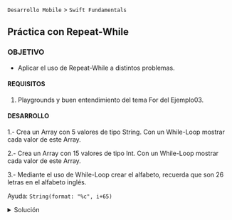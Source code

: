  

`Desarrollo Mobile` > `Swift Fundamentals`

	
## Práctica con Repeat-While 

### OBJETIVO 

- Aplicar el uso de Repeat-While a distintos problemas.

#### REQUISITOS 

1. Playgrounds y buen entendimiento del tema For del Ejemplo03.

#### DESARROLLO

1.- Crea un Array con 5 valores de tipo String. Con un While-Loop mostrar cada valor de este Array.

2.- Crea un Array con 15 valores de tipo Int. Con un While-Loop mostrar cada valor de este Array.

3.- Mediante el uso de While-Loop crear el alfabeto, recuerda que son 26 letras en el alfabeto inglés.

Ayuda: `String(format: "%c", i+65)`


<details>
        <summary>Solución</summary>
<p> Respueta 1. </p>

	let array = ["a","b","c","d","e"]
	var index = 0
	repeat {
		print(array[index])
		index += 1
	} while (index < array.count)

<p> Respueta 2. </p>

	let arrayInts = Array(1...15)
	var index2 = 0
	repeat {
		print(arrayInts[index2])
		index2 += 1
	} while(index2 < arrayInts.count)

<p> Respuesta 3. </p>

	var i = 0
	repeat {
  		let string = String(format: "%c", i+65)
  		print(string)
  		i += 1
	} while(i < 26 )
</details>


